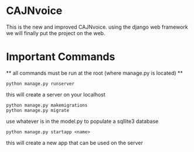 # CAJNvoice
This is the new and improved CAJNvoice. using the django web framework we will finally put the project on the web.

# Important Commands
** all commands must be run at the root (where manage.py is located) **
```
python manage.py runserver 
```
this will create a server on your localhost

```
python manage.py makemigrations
python manage.py migrate
```
use whatever is in the model.py to populate a sqllite3 database

```
python manage.py startapp <name>
```
this will create a new app that can be used on the server

